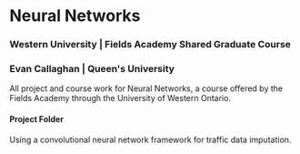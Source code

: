 # Neural Networks
### Western University | Fields Academy Shared Graduate Course
### Evan Callaghan | Queen's University

All project and course work for Neural Networks, a course offered by the Fields Academy through the University of Western Ontario. 

#### Project Folder
Using a convolutional neural network framework for traffic data imputation.
